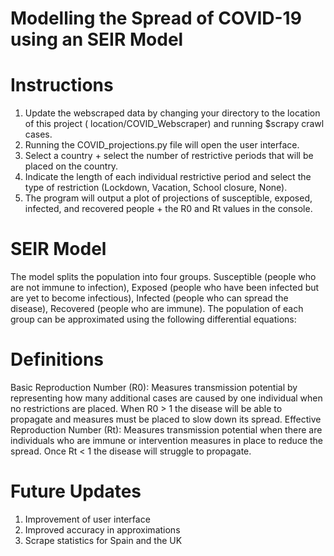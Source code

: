 # Modelling the Spread of COVID-19 using an SEIR Model
# Instructions
1. Update the webscraped data by changing your directory to the location of this project (
location/COVID_Webscraper) and running $scrapy crawl cases.
2. Running the COVID_projections.py file will open the user interface.
3. Select a country + select the number of restrictive periods that will be placed on the
country.
4. Indicate the length of each individual restrictive period and select the type of 
restriction (Lockdown, Vacation, School closure, None).
5. The program will output a plot of projections of susceptible, exposed, infected, and 
recovered people + the R0 and Rt values in the console.

# SEIR Model
The model splits the population into four groups. Susceptible (people who are not immune 
to infection), Exposed (people who have been infected but are yet to become infectious), 
Infected (people who can spread the disease), Recovered (people who are immune).
The population of each group can be approximated using the following differential 
equations:

# Definitions
Basic Reproduction Number (R0): Measures transmission potential by representing how many 
additional cases are caused by one individual when no restrictions are placed. When R0 > 
1 the disease will be able to propagate and measures must be placed to slow down its 
spread.
Effective Reproduction Number (Rt): Measures transmission potential when there are 
individuals who are immune or intervention measures in place to reduce the spread. Once 
Rt < 1 the disease will struggle to propagate.
# Future Updates
1. Improvement of user interface
2. Improved accuracy in approximations
3. Scrape statistics for Spain and the UK
